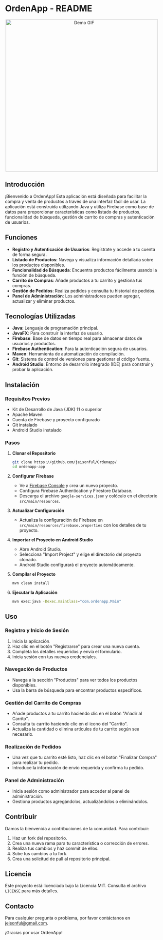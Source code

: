 # OrdenApp - README
<p align="center">
  <img src="https://i.imgur.com/unwgorA.gif" alt="Demo GIF" width="500" height="500">
</p>

## Introducción

¡Bienvenido a OrdenApp! Esta aplicación está diseñada para facilitar la compra y venta de productos a través de una interfaz fácil de usar. La aplicación está construida utilizando Java y utiliza Firebase como base de datos para proporcionar características como listado de productos, funcionalidad de búsqueda, gestión de carrito de compras y autenticación de usuarios.

## Funciones

- **Registro y Autenticación de Usuarios**: Regístrate y accede a tu cuenta de forma segura.
- **Listado de Productos**: Navega y visualiza información detallada sobre los productos disponibles.
- **Funcionalidad de Búsqueda**: Encuentra productos fácilmente usando la función de búsqueda.
- **Carrito de Compras**: Añade productos a tu carrito y gestiona tus compras.
- **Gestión de Pedidos**: Realiza pedidos y consulta tu historial de pedidos.
- **Panel de Administración**: Los administradores pueden agregar, actualizar y eliminar productos.

## Tecnologías Utilizadas

- **Java**: Lenguaje de programación principal.
- **JavaFX**: Para construir la interfaz de usuario.
- **Firebase**: Base de datos en tiempo real para almacenar datos de usuarios y productos.
- **Firebase Authentication**: Para la autenticación segura de usuarios.
- **Maven**: Herramienta de automatización de compilación.
- **Git**: Sistema de control de versiones para gestionar el código fuente.
- **Android Studio**: Entorno de desarrollo integrado (IDE) para construir y probar la aplicación.

## Instalación

### Requisitos Previos

- Kit de Desarrollo de Java (JDK) 11 o superior
- Apache Maven
- Cuenta de Firebase y proyecto configurado
- Git instalado
- Android Studio instalado

### Pasos

1. **Clonar el Repositorio**
    ```bash
    git clone https://github.com/jeisonful/Ordenapp/
    cd ordenapp-app
    ```

2. **Configurar Firebase**
    - Ve a [Firebase Console](https://console.firebase.google.com/) y crea un nuevo proyecto.
    - Configura Firebase Authentication y Firestore Database.
    - Descarga el archivo `google-services.json` y colócalo en el directorio `src/main/resources`.

3. **Actualizar Configuración**
    - Actualiza la configuración de Firebase en `src/main/resources/firebase.properties` con los detalles de tu proyecto.

4. **Importar el Proyecto en Android Studio**
    - Abre Android Studio.
    - Selecciona "Import Project" y elige el directorio del proyecto clonado.
    - Android Studio configurará el proyecto automáticamente.

5. **Compilar el Proyecto**
    ```bash
    mvn clean install
    ```

6. **Ejecutar la Aplicación**
    ```bash
    mvn exec:java -Dexec.mainClass="com.ordenapp.Main"
    ```

## Uso

### Registro y Inicio de Sesión

1. Inicia la aplicación.
2. Haz clic en el botón "Registrarse" para crear una nueva cuenta.
3. Completa los detalles requeridos y envía el formulario.
4. Inicia sesión con tus nuevas credenciales.

### Navegación de Productos

- Navega a la sección "Productos" para ver todos los productos disponibles.
- Usa la barra de búsqueda para encontrar productos específicos.

### Gestión del Carrito de Compras

- Añade productos a tu carrito haciendo clic en el botón "Añadir al Carrito".
- Consulta tu carrito haciendo clic en el icono del "Carrito".
- Actualiza la cantidad o elimina artículos de tu carrito según sea necesario.

### Realización de Pedidos

- Una vez que tu carrito esté listo, haz clic en el botón "Finalizar Compra" para realizar tu pedido.
- Introduce la información de envío requerida y confirma tu pedido.

### Panel de Administración

- Inicia sesión como administrador para acceder al panel de administración.
- Gestiona productos agregándolos, actualizándolos o eliminándolos.

## Contribuir

Damos la bienvenida a contribuciones de la comunidad. Para contribuir:

1. Haz un fork del repositorio.
2. Crea una nueva rama para tu característica o corrección de errores.
3. Realiza tus cambios y haz commit de ellos.
4. Sube tus cambios a tu fork.
5. Crea una solicitud de pull al repositorio principal.

## Licencia

Este proyecto está licenciado bajo la Licencia MIT. Consulta el archivo `LICENSE` para más detalles.

## Contacto

Para cualquier pregunta o problema, por favor contáctanos en jeisonful@gmail.com.

¡Gracias por usar OrdenApp!
